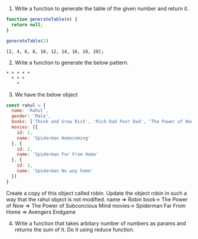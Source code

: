 1. Write a function to generate the table of the given number and return it.

```javascript
function generateTable(n) {
  return null;
}

generateTable(2)
```
`[2, 4, 6, 8, 10, 12, 14, 16, 18, 20];`

2. Write a function to generate the below pattern.
```
* * * * *
  * * *
    *
```

3. We have the below object
```javascript
const rahul = {
  name: 'Rahul',
  gender: 'Male',
  books: ['Think and Grow Rick', 'Rich Dad Poor Dad', 'The Power of Now'],
  movies: [{
    id: 1,
    name: 'Spiderman Homecoming'
  }, {
    id: 2,
    name: 'Spiderman Far From Home'
  }, {
    id: 1,
    name: 'Spiderman No way home'
  }]
}
```
Create a copy of this object called robin. Update the object robin in such a way that the rahul object is not modified.
name => Robin
book-> The Power of Now => The Power of Subconcious Mind
movies-> Spiderman Far From Home => Avengers Endgame

4. Write a function that takes arbitary number of numbers as params and returns the sum of it. Do it using reduce function.